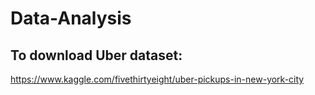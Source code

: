 # Data-Analysis

## To download Uber dataset:
https://www.kaggle.com/fivethirtyeight/uber-pickups-in-new-york-city
